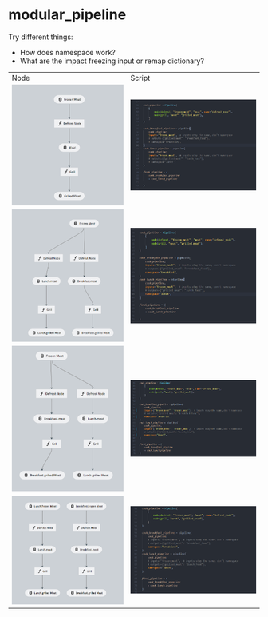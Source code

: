 # modular_pipeline

Try different things:
* How does namespace work?
* What are the impact freezing input or remap dictionary?



|     |     |
| --- | --- |
| Node | Script |
| ![images/pipeline_1.png](images/pipeline_1.png) | ![images/code_1.png](images/code_1.png) |
| ![images/pipeline_2.png](images/pipeline_2.png) | ![images/code_2.png](images/code_2.png) |
| ![images/pipeline_2a.png](images/pipeline_2a.png) | ![images/code_2a.png](images/code_2a.png) |
| ![images/pipeline_3.png](images/pipeline_3.png) | ![images/code_3.png](images/code_3.png) |

